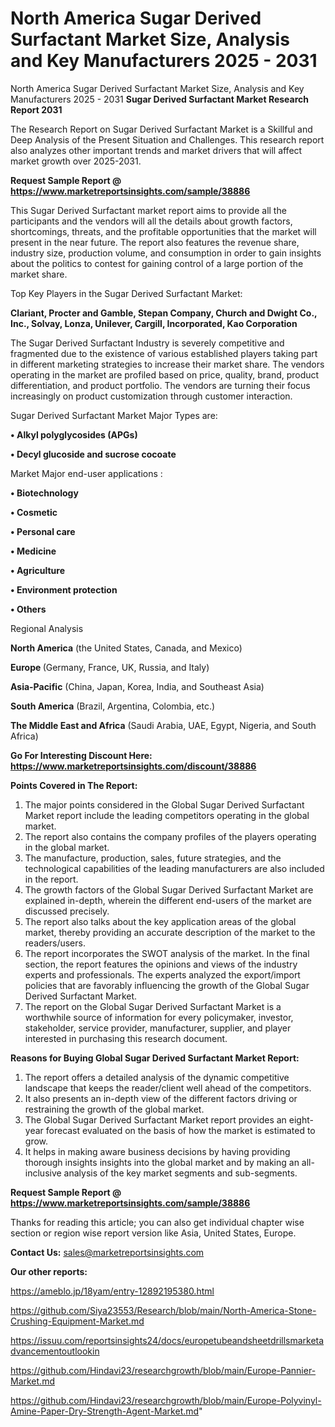 # North America Sugar Derived Surfactant Market Size, Analysis and Key Manufacturers 2025 - 2031
North America Sugar Derived Surfactant Market Size, Analysis and Key Manufacturers 2025 - 2031
<strong>Sugar Derived Surfactant Market Research Report 2031</strong>

The Research Report on Sugar Derived Surfactant Market is a Skillful and Deep Analysis of the Present Situation and Challenges. This research report also analyzes other important trends and market drivers that will affect market growth over 2025-2031.

<strong>Request Sample Report @ <a href=https://www.marketreportsinsights.com/sample/38886>https://www.marketreportsinsights.com/sample/38886</a></strong>

This Sugar Derived Surfactant market report aims to provide all the participants and the vendors will all the details about growth factors, shortcomings, threats, and the profitable opportunities that the market will present in the near future. The report also features the revenue share, industry size, production volume, and consumption in order to gain insights about the politics to contest for gaining control of a large portion of the market share.

Top Key Players in the Sugar Derived Surfactant Market:

<strong>Clariant, Procter and Gamble, Stepan Company, Church and Dwight Co., Inc., Solvay, Lonza, Unilever, Cargill, Incorporated, Kao Corporation</strong>

The Sugar Derived Surfactant Industry is severely competitive and fragmented due to the existence of various established players taking part in different marketing strategies to increase their market share. The vendors operating in the market are profiled based on price, quality, brand, product differentiation, and product portfolio. The vendors are turning their focus increasingly on product customization through customer interaction.

Sugar Derived Surfactant Market Major Types are:

<strong>•  Alkyl polyglycosides (APGs)

•  Decyl glucoside and sucrose cocoate</strong>

Market Major end-user applications :

<strong>•  Biotechnology

•  Cosmetic

•  Personal care

•  Medicine

•  Agriculture

•  Environment protection

•  Others</strong>

Regional Analysis

</u><strong><b>North America</b></strong> (the United States, Canada, and Mexico)

<strong><b>Europe </b></strong>(Germany, France, UK, Russia, and Italy)

<strong><b>Asia-Pacific</b></strong> (China, Japan, Korea, India, and Southeast Asia)

<strong><b>South America</b></strong> (Brazil, Argentina, Colombia, etc.)

<strong><b>The Middle East and Africa</b></strong> (Saudi Arabia, UAE, Egypt, Nigeria, and South Africa)

<strong>Go For Interesting Discount Here: <a href=https://www.marketreportsinsights.com/discount/38886>https://www.marketreportsinsights.com/discount/38886</a></strong>

<strong>Points Covered in The Report:</strong>
<ol>
  <li>The major points considered in the Global Sugar Derived Surfactant Market report include the leading competitors operating in the global market.</li>
  <li>The report also contains the company profiles of the players operating in the global market.</li>
  <li>The manufacture, production, sales, future strategies, and the technological capabilities of the leading manufacturers are also included in the report.</li>
  <li>The growth factors of the Global Sugar Derived Surfactant Market are explained in-depth, wherein the different end-users of the market are discussed precisely.</li>
  <li>The report also talks about the key application areas of the global market, thereby providing an accurate description of the market to the readers/users.</li>
  <li>The report incorporates the SWOT analysis of the market. In the final section, the report features the opinions and views of the industry experts and professionals. The experts analyzed the export/import policies that are favorably influencing the growth of the Global Sugar Derived Surfactant Market.</li>
  <li>The report on the Global Sugar Derived Surfactant Market is a worthwhile source of information for every policymaker, investor, stakeholder, service provider, manufacturer, supplier, and player interested in purchasing this research document.</li>
</ol>
<strong>Reasons for Buying Global Sugar Derived Surfactant Market Report:</strong>

<ol>
  <li>The report offers a detailed analysis of the dynamic competitive landscape that keeps the reader/client well ahead of the competitors.</li>
  <li>It also presents an in-depth view of the different factors driving or restraining the growth of the global market.</li>
  <li>The Global Sugar Derived Surfactant Market report provides an eight-year forecast evaluated on the basis of how the market is estimated to grow.</li>
  <li>It helps in making aware business decisions by having providing thorough insights insights into the global market and by making an all-inclusive analysis of the key market segments and sub-segments.</li>
</ol>
<strong>Request Sample Report @ <a href=https://www.marketreportsinsights.com/sample/38886>https://www.marketreportsinsights.com/sample/38886</a></strong>


Thanks for reading this article; you can also get individual chapter wise section or region wise report version like Asia, United States, Europe.

<strong>Contact Us:</strong>
sales@marketreportsinsights.com

<strong>Our other reports:</strong>

<a href=https://ameblo.jp/18yam/entry-12892195380.html>https://ameblo.jp/18yam/entry-12892195380.html</a>

<a href=https://github.com/Siya23553/Research/blob/main/North-America-Stone-Crushing-Equipment-Market.md>https://github.com/Siya23553/Research/blob/main/North-America-Stone-Crushing-Equipment-Market.md</a>

<a href=https://issuu.com/reportsinsights24/docs/europetubeandsheetdrillsmarketadvancementoutlookin>https://issuu.com/reportsinsights24/docs/europetubeandsheetdrillsmarketadvancementoutlookin</a>

<a href=https://github.com/Hindavi23/researchgrowth/blob/main/Europe-Pannier-Market.md>https://github.com/Hindavi23/researchgrowth/blob/main/Europe-Pannier-Market.md</a>

<a href=https://github.com/Hindavi23/researchgrowth/blob/main/Europe-Polyvinyl-Amine-Paper-Dry-Strength-Agent-Market.md>https://github.com/Hindavi23/researchgrowth/blob/main/Europe-Polyvinyl-Amine-Paper-Dry-Strength-Agent-Market.md</a>"
